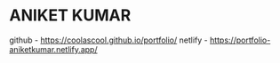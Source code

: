 # ANIKET KUMAR
github - https://coolascool.github.io/portfolio/
netlify - https://portfolio-aniketkumar.netlify.app/
